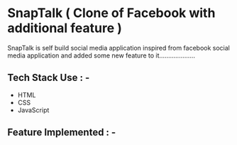 # SnapTalk ( Clone of Facebook with additional feature )

<p>SnapTalk is self build social media application inspired from facebook social media application and added some new feature to it.................... </p>

## Tech Stack Use : -

  - HTML
  - CSS
  - JavaScript
  
## Feature Implemented : -


